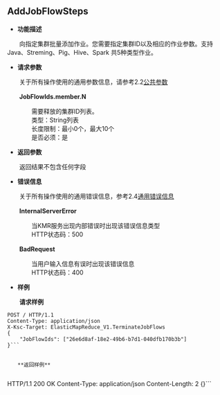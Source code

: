 ## AddJobFlowSteps


* **功能描述**

　　向指定集群批量添加作业。您需要指定集群ID以及相应的作业参数。支持Java、Streming、Pig、Hive、Spark 共5种类型作业。
 
* **请求参数**

　　关于所有操作使用的通用参数信息，请参考2.2[公共参数](gong_gong_can_shu.md)
  
　　**JobFlowIds.member.N**
  
　　　　需要释放的集群ID列表。<br>
　　　　类型：String列表<br>
　　　　长度限制：最小0个，最大10个<br>
　　　　是否必须：是
    
* **返回参数**

　　返回结果不包含任何字段

* **错误信息**

　　关于所有操作使用的通用错误信息，参考2.4[通用错误信息](tong_yong_cuo_wu_xin_xi.md)

　　**InternalServerError**
  
　　　　当KMR服务出现内部错误时出现该错误信息类型<br>
　　　　HTTP状态码：500
    
　　**BadRequest**
  
　　　　当用户输入信息有误时出现该错误信息<br>
　　　　HTTP状态码：400

* **样例**

　　**请求样例**

```
POST / HTTP/1.1
Content-Type: application/json
X-Ksc-Target: ElasticMapReduce_V1.TerminateJobFlows
{
    "JobFlowIds": ["26e6d8af-18e2-49b6-b7d1-040dfb170b3b"]
}```


　　**返回样例**
  
```
HTTP/1.1 200 OK
Content-Type: application/json
Content-Length: 2
{}```


